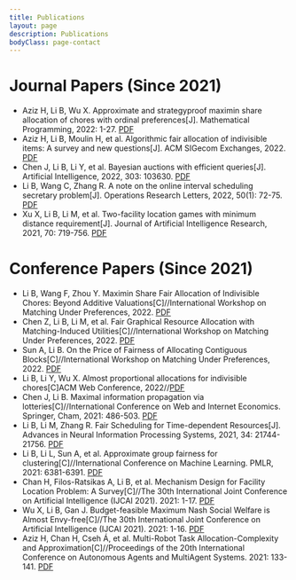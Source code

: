 ```yaml
---
title: Publications
layout: page
description: Publications
bodyClass: page-contact
---
```


# Journal Papers (Since 2021)
- Aziz H, Li B, Wu X. Approximate and strategyproof maximin share allocation of chores with ordinal preferences[J]. Mathematical Programming, 2022: 1-27. [PDF](https://idp.springer.com/authorize/casa?redirect_uri=https://link.springer.com/article/10.1007/s10107-022-01855-y&casa_token=XL38rWL3JLEAAAAA:dq57T9jIPiiOiC6ro3LfkaFY-GKtaFvZXPCmZRJ60Te5VOIZakiCP1eGKfBKoQ5uYldBhD1YCpk_4ot8xw)
- Aziz H, Li B, Moulin H, et al. Algorithmic fair allocation of indivisible items: A survey and new questions[J]. ACM SIGecom Exchanges, 2022. [PDF](https://arxiv.org/pdf/2202.08713)
- Chen J, Li B, Li Y, et al. Bayesian auctions with efficient queries[J]. Artificial Intelligence, 2022, 303: 103630. [PDF](https://www.sciencedirect.com/science/article/pii/S0004370221001818?casa_token=EFK5OblKS8wAAAAA:tWmX_ls8TT9z_pVlCu8za6Q4cy8G3aCImNrsR2IMwsQvC85wv6x-RXlhHZlpAH21Yg5nnwSsZA)
- Li B, Wang C, Zhang R. A note on the online interval scheduling secretary problem[J]. Operations Research Letters, 2022, 50(1): 72-75. [PDF](https://www.sciencedirect.com/science/article/pii/S0167637721001772?casa_token=K1cFWllRZRcAAAAA:shach3rYLYZHGKco3RmK0ehECyBCqOZeMpn0-aJH7vxZk28qmUCZpMClt6LDF0DUTXFParyE9Q)
- Xu X, Li B, Li M, et al. Two-facility location games with minimum distance requirement[J]. Journal of Artificial Intelligence Research, 2021, 70: 719-756. [PDF](https://www.jair.org/index.php/jair/article/download/12319/26659/)

# Conference Papers (Since 2021)
- Li B, Wang F, Zhou Y. Maximin Share Fair Allocation of Indivisible Chores: Beyond Additive Valuations[C]//International Workshop on Matching Under Preferences, 2022. [PDF](https://arxiv.org/pdf/2205.10520)
- Chen Z, Li B, Li M, et al. Fair Graphical Resource Allocation with Matching-Induced Utilities[C]//International Workshop on Matching Under Preferences, 2022. [PDF]()
- Sun A, Li B. On the Price of Fairness of Allocating Contiguous Blocks[C]//International Workshop on Matching Under Preferences, 2022. [PDF](https://arxiv.org/pdf/2205.10836)
- Li B, Li Y, Wu X. Almost proportional allocations for indivisible chores[C]ACM Web Conference, 2022//[PDF](https://arxiv.org/pdf/2103.11849)
- Chen J, Li B. Maximal information propagation via lotteries[C]//International Conference on Web and Internet Economics. Springer, Cham, 2021: 486-503. [PDF](https://arxiv.org/pdf/2110.10606)
- Li B, Li M, Zhang R. Fair Scheduling for Time-dependent Resources[J]. Advances in Neural Information Processing Systems, 2021, 34: 21744-21756. [PDF](https://proceedings.neurips.cc/paper/2021/file/b5b1d9ada94bb80609d21eecf7a2ce7a-Paper.pdf)
- Li B, Li L, Sun A, et al. Approximate group fairness for clustering[C]//International Conference on Machine Learning. PMLR, 2021: 6381-6391. [PDF](http://proceedings.mlr.press/v139/li21j/li21j.pdf)
- Chan H, Filos-Ratsikas A, Li B, et al. Mechanism Design for Facility Location Problem: A Survey[C]//The 30th International Joint Conference on Artificial Intelligence (IJCAI 2021). 2021: 1-17. [PDF](https://www.ijcai.org/proceedings/2021/0596.pdf)
- Wu X, Li B, Gan J. Budget-feasible Maximum Nash Social Welfare is Almost Envy-free[C]//The 30th International Joint Conference on Artificial Intelligence (IJCAI 2021). 2021: 1-16. [PDF](https://www.ijcai.org/proceedings/2021/0065.pdf)
- Aziz H, Chan H, Cseh Á, et al. Multi-Robot Task Allocation-Complexity and Approximation[C]//Proceedings of the 20th International Conference on Autonomous Agents and MultiAgent Systems. 2021: 133-141. [PDF](https://www.ifaamas.org/Proceedings/aamas2021/pdfs/p133.pdf)